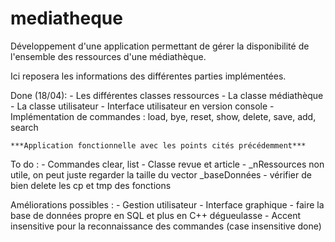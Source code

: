 # mediatheque
Développement d'une application permettant de gérer la disponibilité de l'ensemble des ressources d'une médiathèque.

Ici reposera les informations des différentes parties implémentées.

Done (18/04):
	- Les différentes classes ressources
	- La classe médiathèque
	- La classe utilisateur
	- Interface utilisateur en version console
	- Implémentation de commandes : load, bye, reset, show, delete, save, add, search

	***Application fonctionnelle avec les points cités précédemment***

To do :
	- Commandes clear, list
	- Classe revue et article
	- _nRessources non utile, on peut juste regarder la taille du vector _baseDonnées
	- vérifier de bien delete les cp et tmp des fonctions
	

Améliorations possibles :
	- Gestion utilisateur
	- Interface graphique
	- faire la base de données propre en SQL et plus en C++ dégueulasse
	- Accent insensitive pour la reconnaissance des commandes (case insensitive done)

